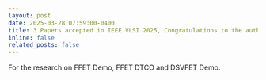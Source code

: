```yaml
---
layout: post
date: 2025-03-28 07:59:00-0400
title: 3 Papers accepted in IEEE VLSI 2025, Congratulations to the authors!
inline: false
related_posts: false
---
```


For the research on FFET Demo, FFET DTCO and DSVFET Demo.